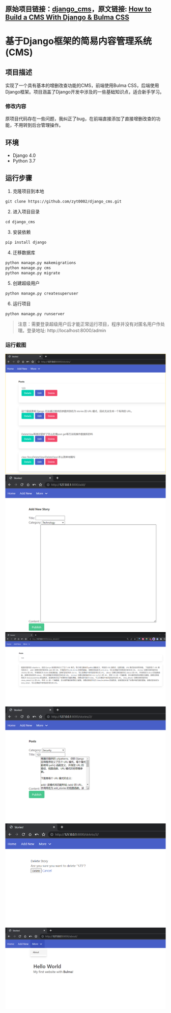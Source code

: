 原始项目链接：[django_cms](https://github.com/essykings/django_cms)，原文链接: [How to Build a CMS With Django & Bulma CSS](https://python.plainenglish.io/how-to-build-a-cms-with-django-bulma-css-b76de3afa23f)
---
# 基于Django框架的简易内容管理系统(CMS)

## 项目描述
实现了一个具有基本的增删改查功能的CMS，前端使用Bulma CSS，后端使用Django框架。项目涵盖了Django开发中涉及的一些基础知识点，适合新手学习。
### 修改内容
原项目代码存在一些问题，我纠正了bug，在前端直接添加了直接增删改查的功能，不用转到后台管理操作。

## 环境
- Django 4.0
- Python 3.7

## 运行步骤
1. 克隆项目到本地
```
git clone https://github.com/zyt0002/django_cms.git
```
2. 进入项目目录
```
cd django_cms
```
3. 安装依赖
```
pip install django
```
4. 迁移数据库
```
python manage.py makemigrations
python manage.py cms
python manage.py migrate
```
5. 创建超级用户
```
python manage.py createsuperuser
```
6. 运行项目
```
python manage.py runserver
```

> 注意：需要登录超级用户后才能正常运行项目，程序并没有对匿名用户作处理。登录地址: http://localhost:8000/admin




### 运行截图
![](imgs/1.png)
![](imgs/2.png)
![](imgs/3.png)
![](imgs/4.png)
![](imgs/5.png)
![](imgs/6.png)




